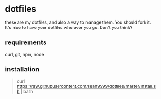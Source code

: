 dotfiles
========

these are my dotfiles, and also a way to manage them. You should fork it. It's nice to have your dotfiles wherever you go. Don't you think?

## requirements
curl, git, npm, node

## installation
> curl https://raw.githubusercontent.com/sean9999/dotfiles/master/install.sh | bash
